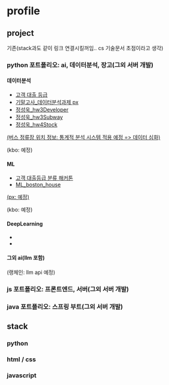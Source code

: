 # profile


## project
기존(stack과도 같이 링크 연결시킬꺼임.. cs 기술문서 초점이라고 생각)
### python 포트폴리오: ai, 데이터분석, 장고(그외 서버 개발)
#### 데이터분석
- [고객 대출 등급](https://colab.research.google.com/drive/1afTQMsyK8wu1kf7wwSIXVXlEIt1dLkyW?usp=drive_open)
- [기말고사_데이터분석과제 px](https://colab.research.google.com/drive/1ZUjQ-S0CJjzxzedO8_YaJev7zxomXP_U?usp=drive_open)
- [정성욱_hw3Developer](https://colab.research.google.com/drive/1tnpd3NoxapqG97U1Z6hSVE3P6CaCTbCD?usp=drive_open)
- [정성욱_hw3Subway](https://colab.research.google.com/drive/1S8UT8JdDiUMnV5Z5wkmINrYOCphhRXjA?usp=drive_open#scrollTo=t6D4sD8Vis-Q)
- [정성욱_hw4Stock](https://colab.research.google.com/drive/1tnpd3NoxapqG97U1Z6hSVE3P6CaCTbCD?usp=drive_open)

[(버스 정류장 위치 정보: 통계적 분석 시스템 적용 예정 => 데이터 심화)](https://github.com/davJ-star/siat/blob/main/README.md#%EB%8D%B0%EC%9D%B4%ED%84%B0%EB%B6%84%EC%84%9D)

(kbo: 예정)




#### ML
- [고객 대출등급 분류 해커톤](https://colab.research.google.com/drive/1ul1YJULG1FLgFXMAoTIrEKsu3gxOWRzr?usp=drive_open)
- [ML_boston_house](https://colab.research.google.com/drive/1YX1qHiad3J1Dm-wM1gO5NyEOtteUkIfV?usp=drive_open)

[(px:  예정)](https://colab.research.google.com/drive/1RfgzKaA7Oez4XBYShuPtOr087nOXNjFY?usp=drive_open#scrollTo=bT3I7uJ_pjz1)

(kbo:  예정)



#### DeepLearning
- []()
- []()

#### 그외 ai(llm 포함)

(랭체인: llm api 예정)






### js 포트폴리오: 프론트엔드, 서버(그외 서버 개발)



### java 포트폴리오: 스프링 부트(그외 서버 개발)



## stack
### python

### html / css

### javascript

